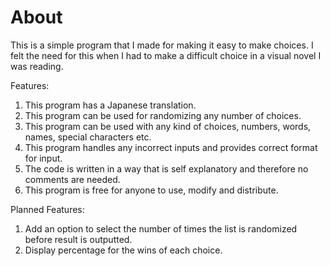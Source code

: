 <h1>About</h1>

This is a simple program that I made for making it easy to make choices.
I felt the need for this when I had to make a difficult choice in a visual novel I was reading.

Features:
<ol>
	<li>This program has a Japanese translation.</li>
	<li>This program can be used for randomizing any number of choices.</li>
	<li>This program can be used with any kind of choices, numbers, words, names, special characters etc.</li>
	<li>This program handles any incorrect inputs and provides correct format for input.</li>
	<li>The code is written in a way that is self explanatory and therefore no comments are needed.</li>
	<li>This program is free for anyone to use, modify and distribute.</li>
</ol>

 Planned Features:
 <ol>
	<li>Add an option to select the number of times the list is randomized before result is outputted.</li>
	<li>Display percentage for the wins of each choice.</li>
 </ol>

